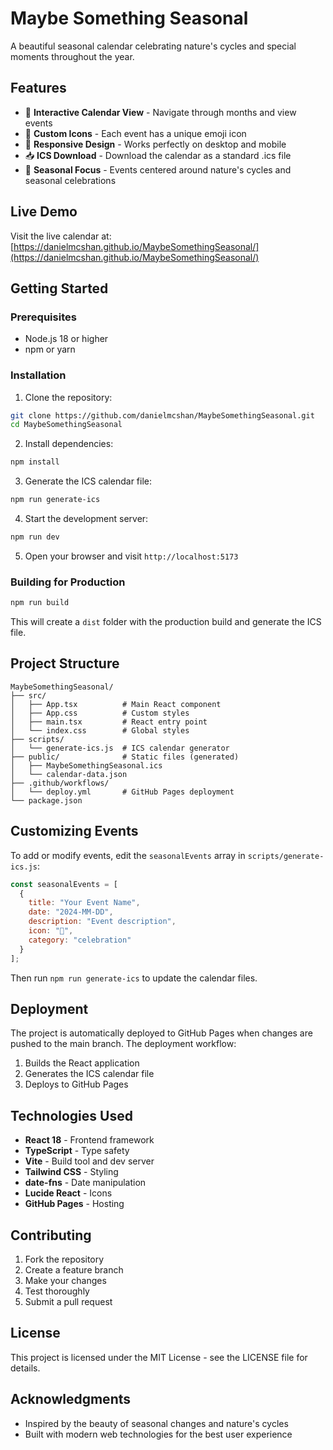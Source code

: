 # Maybe Something Seasonal

A beautiful seasonal calendar celebrating nature's cycles and special moments throughout the year.

## Features

- 📅 **Interactive Calendar View** - Navigate through months and view events
- 🎨 **Custom Icons** - Each event has a unique emoji icon
- 📱 **Responsive Design** - Works perfectly on desktop and mobile
- 📥 **ICS Download** - Download the calendar as a standard .ics file
- 🌱 **Seasonal Focus** - Events centered around nature's cycles and seasonal celebrations

## Live Demo

Visit the live calendar at: [https://danielmcshan.github.io/MaybeSomethingSeasonal/](https://danielmcshan.github.io/MaybeSomethingSeasonal/)

## Getting Started

### Prerequisites

- Node.js 18 or higher
- npm or yarn

### Installation

1. Clone the repository:
```bash
git clone https://github.com/danielmcshan/MaybeSomethingSeasonal.git
cd MaybeSomethingSeasonal
```

2. Install dependencies:
```bash
npm install
```

3. Generate the ICS calendar file:
```bash
npm run generate-ics
```

4. Start the development server:
```bash
npm run dev
```

5. Open your browser and visit `http://localhost:5173`

### Building for Production

```bash
npm run build
```

This will create a `dist` folder with the production build and generate the ICS file.

## Project Structure

```
MaybeSomethingSeasonal/
├── src/
│   ├── App.tsx          # Main React component
│   ├── App.css          # Custom styles
│   ├── main.tsx         # React entry point
│   └── index.css        # Global styles
├── scripts/
│   └── generate-ics.js  # ICS calendar generator
├── public/              # Static files (generated)
│   ├── MaybeSomethingSeasonal.ics
│   └── calendar-data.json
├── .github/workflows/
│   └── deploy.yml       # GitHub Pages deployment
└── package.json
```

## Customizing Events

To add or modify events, edit the `seasonalEvents` array in `scripts/generate-ics.js`:

```javascript
const seasonalEvents = [
  {
    title: "Your Event Name",
    date: "2024-MM-DD",
    description: "Event description",
    icon: "🎉",
    category: "celebration"
  }
];
```

Then run `npm run generate-ics` to update the calendar files.

## Deployment

The project is automatically deployed to GitHub Pages when changes are pushed to the main branch. The deployment workflow:

1. Builds the React application
2. Generates the ICS calendar file
3. Deploys to GitHub Pages

## Technologies Used

- **React 18** - Frontend framework
- **TypeScript** - Type safety
- **Vite** - Build tool and dev server
- **Tailwind CSS** - Styling
- **date-fns** - Date manipulation
- **Lucide React** - Icons
- **GitHub Pages** - Hosting

## Contributing

1. Fork the repository
2. Create a feature branch
3. Make your changes
4. Test thoroughly
5. Submit a pull request

## License

This project is licensed under the MIT License - see the LICENSE file for details.

## Acknowledgments

- Inspired by the beauty of seasonal changes and nature's cycles
- Built with modern web technologies for the best user experience
